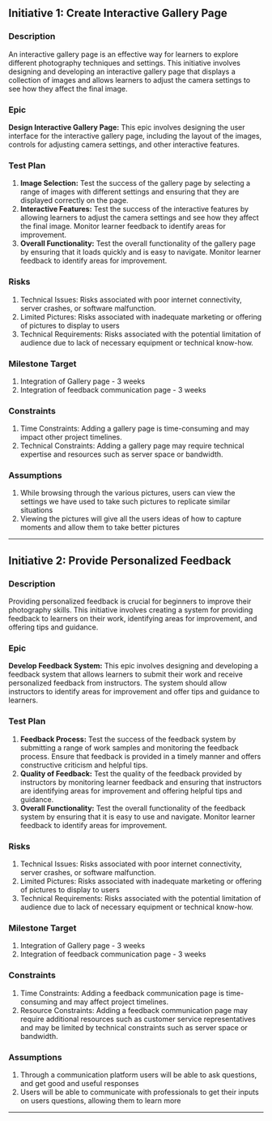 ## Initiative 1: Create Interactive Gallery Page

### Description
An interactive gallery page is an effective way for learners to explore different photography techniques and settings. This initiative involves designing and developing an interactive gallery page that displays a collection of images and allows learners to adjust the camera settings to see how they affect the final image.

### Epic
**Design Interactive Gallery Page:** This epic involves designing the user interface for the interactive gallery page, including the layout of the images, controls for adjusting camera settings, and other interactive features.

### Test Plan
1. **Image Selection:** Test the success of the gallery page by selecting a range of images with different settings and ensuring that they are displayed correctly on the page.
2. **Interactive Features:** Test the success of the interactive features by allowing learners to adjust the camera settings and see how they affect the final image. Monitor learner feedback to identify areas for improvement.
3. **Overall Functionality:** Test the overall functionality of the gallery page by ensuring that it loads quickly and is easy to navigate. Monitor learner feedback to identify areas for improvement.

### Risks
1. Technical Issues: Risks associated with poor internet connectivity, server crashes, or software malfunction.
2. Limited Pictures: Risks associated with inadequate marketing or offering of pictures to display to users
3. Technical Requirements: Risks associated with the potential limitation of audience due to lack of necessary equipment or technical know-how.

### Milestone Target
1. Integration of Gallery page - 3 weeks
2. Integration of feedback communication page - 3 weeks

### Constraints
1. Time Constraints: Adding a gallery page is time-consuming and may impact other project timelines.
2. Technical Constraints: Adding a gallery page may require technical expertise and resources such as server space or bandwidth.

### Assumptions
1. While browsing through the various pictures, users can view the settings we have used to take such pictures to replicate similar situations
2. Viewing the pictures will give all the users ideas of how to capture moments and allow them to take better pictures

---------------------------------------------------

## Initiative 2: Provide Personalized Feedback

### Description
Providing personalized feedback is crucial for beginners to improve their photography skills. This initiative involves creating a system for providing feedback to learners on their work, identifying areas for improvement, and offering tips and guidance.

### Epic
**Develop Feedback System:** This epic involves designing and developing a feedback system that allows learners to submit their work and receive personalized feedback from instructors. The system should allow instructors to identify areas for improvement and offer tips and guidance to learners.

### Test Plan
1. **Feedback Process:** Test the success of the feedback system by submitting a range of work samples and monitoring the feedback process. Ensure that feedback is provided in a timely manner and offers constructive criticism and helpful tips.
2. **Quality of Feedback:** Test the quality of the feedback provided by instructors by monitoring learner feedback and ensuring that instructors are identifying areas for improvement and offering helpful tips and guidance.
3. **Overall Functionality:** Test the overall functionality of the feedback system by ensuring that it is easy to use and navigate. Monitor learner feedback to identify areas for improvement.

### Risks
1. Technical Issues: Risks associated with poor internet connectivity, server crashes, or software malfunction.
2. Limited Pictures: Risks associated with inadequate marketing or offering of pictures to display to users
3. Technical Requirements: Risks associated with the potential limitation of audience due to lack of necessary equipment or technical know-how.

### Milestone Target
1. Integration of Gallery page - 3 weeks
2. Integration of feedback communication page - 3 weeks

### Constraints
1. Time Constraints: Adding a feedback communication page is time-consuming and may affect project timelines.
2. Resource Constraints: Adding a feedback communication page may require additional resources such as customer service representatives and may be limited by technical constraints such as server space or bandwidth.

### Assumptions
1. Through a communication platform users will be able to ask questions, and get good and useful responses
2. Users will be able to communicate with professionals to get their inputs on users questions, allowing them to learn more

---------------------------------------------------